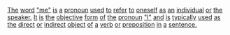 [The](./the.md) [word](./word.md) ["me"](./me.md) [is](./is.md) [a](./a.md) [pronoun](./pronoun.md) [used](./used.md) [to](./to.md) [refer](./refer.md) [to](./to.md) [oneself](./oneself.md) [as](./as.md) [an](./an.md) [individual](./individual.md) [or](./or.md) [the](./the.md) [speaker.](./speaker.md) [It](./it.md) [is](./is.md) [the](./the.md) [objective](./objective.md) [form](./form.md) [of](./of.md) [the](./the.md) [pronoun](./pronoun.md) ["I"](./i.md) [and](./and.md) [is](./is.md) [typically](./typically.md) [used](./used.md) [as](./as.md) [the](./the.md) [direct](./direct.md) [or](./or.md) [indirect](./indirect.md) [object](./object.md) [of](./of.md) [a](./a.md) [verb](./verb.md) [or](./or.md) [preposition](./preposition.md) [in](./in.md) [a](./a.md) [sentence.](./sentence.md)